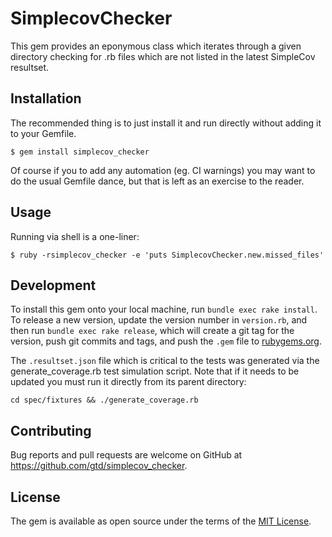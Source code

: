 # SimplecovChecker

This gem provides an eponymous class which iterates through a given directory checking for .rb files which are not
listed in the latest SimpleCov resultset.

## Installation

The recommended thing is to just install it and run directly without adding it to your Gemfile.

    $ gem install simplecov_checker

Of course if you to add any automation (eg. CI warnings) you may want to do the usual Gemfile dance, but that is left as
an exercise to the reader.

## Usage

Running via shell is a one-liner:

    $ ruby -rsimplecov_checker -e 'puts SimplecovChecker.new.missed_files'

## Development

To install this gem onto your local machine, run `bundle exec rake install`. To release a new version, update the version number in `version.rb`, and then run `bundle exec rake release`, which will create a git tag for the version, push git commits and tags, and push the `.gem` file to [rubygems.org](https://rubygems.org).

The `.resultset.json` file which is critical to the tests was generated via the generate_coverage.rb test simulation
script.  Note that if it needs to be updated you must run it directly from its parent directory:

    cd spec/fixtures && ./generate_coverage.rb

## Contributing

Bug reports and pull requests are welcome on GitHub at https://github.com/gtd/simplecov_checker.


## License

The gem is available as open source under the terms of the [MIT License](http://opensource.org/licenses/MIT).
